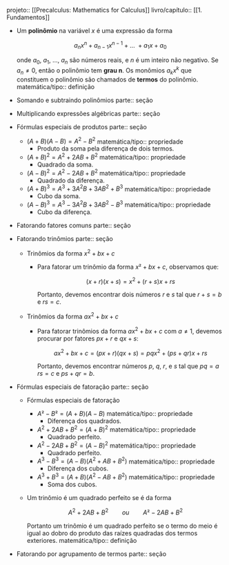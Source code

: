 projeto:: [[Precalculus: Mathematics for Calculus]] 
livro/capítulo:: [[1. Fundamentos]]

- Um **polinômio** na variável $x$ é uma expressão da forma
  
  $$
  a_{n}x^{n} + a_{n - 1}x^{n - 1} + \text{... } + a_1x + a_0 
  $$
  
  onde $a_0$, $a_1$, ..., $a_n$ são números reais, e $n$ é um inteiro não negativo. Se $a_n \neq 0$, então o polinômio tem **grau n**. Os monômios $a_kx^k$ que constituem o polinômio são chamados de **termos** do polinômio.
  matemática/tipo:: definição
- Somando e subtraindo polinômios
  parte:: seção
- Multiplicando expressões algébricas
  parte:: seção
- Fórmulas especiais de produtos
  parte:: seção
	- $(A + B)(A - B) = A^2 - B^2$
	  matemática/tipo:: propriedade
		- Produto da soma pela diferença de dois termos.
	- $(A + B)^2 = A^2 + 2AB + B^2$
	  matemática/tipo:: propriedade
		- Quadrado da soma.
	- $(A - B)^2 = A^2 - 2AB + B^2$
	  matemática/tipo:: propriedade
		- Quadrado da diferença.
	- $(A + B)^3 = A^3 + 3A^2B + 3AB^2 + B^3$
	  matemática/tipo:: propriedade
		- Cubo da soma.
	- $(A - B)^3 = A^3 - 3A^2B + 3AB^2 - B^3$ 
	  matemática/tipo:: propriedade
		- Cubo da diferença.
- Fatorando fatores comuns
  parte:: seção
- Fatorando trinômios
  parte:: seção
	- Trinômios da forma $x^2 + bx + c$
		- Para fatorar um trinômio da forma $x² + bx + c$, observamos que:
		  
		  $$
		  (x + r)(x + s) = x^2 + (r + s)x + rs
		  $$
		  
		  Portanto, devemos encontrar dois números $r$ e $s$ tal que $r + s = b$ e $rs = c$.
	- Trinômios da forma $ax^2 + bx + c$
		- Para fatorar trinômios da forma $ax^2 + b x+ c$ com $a \neq 1$, devemos procurar por fatores $px + r$ e $qx + s$:
		  
		  $$
		  ax^2 + bx + c = (px + r)(qx + s) = pqx^2 + (ps + qr)x + rs
		  $$
		  
		  Portanto, devemos encontrar números $p$, $q$, $r$, e $s$ tal que $pq = a$ $rs = c$ e $ps + qr = b$.
- Fórmulas especiais de fatoração
  parte:: seção
	- Fórmulas especiais de fatoração
		- $A² - B² = (A + B)(A - B)$
		  matemática/tipo:: propriedade
			- Diferença dos quadrados.
		- $A^2 + 2AB + B^2 = (A + B)^2$
		  matemática/tipo:: propriedade
			- Quadrado perfeito.
		- $A^2 - 2AB + B^2 = (A - B)^2$
		  matemática/tipo:: propriedade
			- Quadrado perfeito.
		- $A^3 - B^3 = (A - B)(A^2 + AB + B^2)$
		  matemática/tipo:: propriedade
			- Diferença dos cubos.
		- $A^3 + B^3 = (A + B)(A^2 - AB + B^2)$
		  matemática/tipo:: propriedade
			- Soma dos cubos.
	- Um trinômio é um quadrado perfeito se é da forma
	  
	  $$
	  A^2 + 2AB + B^2 \qquad ou \qquad A² - 2AB + B^2
	  $$
	  
	  Portanto um trinômio é um quadrado perfeito se o termo do meio é igual ao dobro do produto das raízes quadradas dos termos exteriores.
	  matemática/tipo:: definição
- Fatorando por agrupamento de termos
  parte:: seção